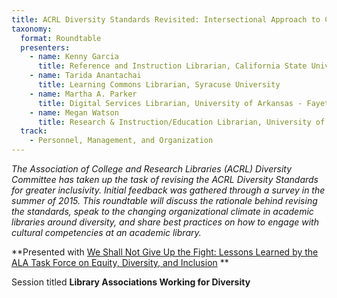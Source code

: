 ```yaml
---
title: ACRL Diversity Standards Revisited: Intersectional Approach to Cultural Competency
taxonomy:
  format: Roundtable
  presenters:
    - name: Kenny Garcia
      title: Reference and Instruction Librarian, California State University - Monterey Bay
    - name: Tarida Anantachai
      title: Learning Commons Librarian, Syracuse University
    - name: Martha A. Parker
      title: Digital Services Librarian, University of Arkansas - Fayetteville
    - name: Megan Watson
      title: Research & Instruction/Education Librarian, University of Washington Bothell & Cascadia College
  track:
    - Personnel, Management, and Organization
---
```

_The Association of College and Research Libraries (ACRL) Diversity Committee has taken up the task of revising the ACRL Diversity Standards for greater inclusivity. Initial feedback was gathered through a survey in the summer of 2015. This roundtable will discuss the rationale behind revising the standards, speak to the changing organizational climate in academic libraries around diversity, and share best practices on how to engage with cultural competencies at an academic library._

**Presented with [We Shall Not Give Up the Fight: Lessons Learned by the ALA Task Force on Equity, Diversity, and Inclusion](/program/sessions/We-Shall-Not-Give-Up-the-Fight-Lessons-Learned-by-the-ALA-Task-Force-on-Equity-Diversity-and-Inclusion) **

Session titled **Library Associations Working for Diversity**

